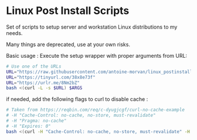 # Linux Post Install Scripts

Set of scripts to setup server and workstation Linux distributions to my needs.

Many things are deprecated, use at your own risks.

Basic usage : Execute the setup wrapper with proper arguments from URL:
```sh
# Use one of the URLs
URL="https://raw.githubusercontent.com/antoine-morvan/linux_postinstall/refs/heads/master/setup.sh"
URL="https://tinyurl.com/38x8e73f"
URL="https://urlr.me/8Nm2bZ"
bash <(curl -L -s $URL) $ARGS
```

if needed, add the following flags to curl to disable cache : 
```sh
# Taken from https://reqbin.com/req/c-dyugjcgf/curl-no-cache-example
# -H "Cache-Control: no-cache, no-store, must-revalidate"
# -H "Pragma: no-cache"
# -H "Expires: 0"
bash <(curl -H "Cache-Control: no-cache, no-store, must-revalidate" -H "Pragma: no-cache" -H "Expires: 0" -L -s $URL) $ARGS
```
